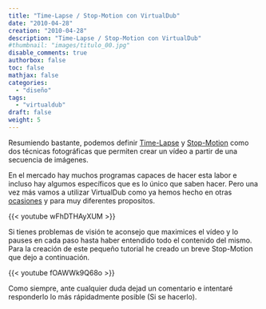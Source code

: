 ```yaml
---
title: "Time-Lapse / Stop-Motion con VirtualDub"
date: "2010-04-28"
creation: "2010-04-28"
description: "Time-Lapse / Stop-Motion con VirtualDub"
#thumbnail: "images/titulo_00.jpg"
disable_comments: true
authorbox: false
toc: false
mathjax: false
categories:
  - "diseño"
tags:
  - "virtualdub"
draft: false
weight: 5
---
```

Resumiendo bastante, podemos definir [Time-Lapse][11] y [Stop-Motion][12] como dos técnicas fotográficas que permiten crear un vídeo a partir de una secuencia de imágenes.

En el mercado hay muchos programas capaces de hacer esta labor e incluso hay algumos específicos que es lo único que saben hacer. Pero una vez más vamos a utilizar VirtualDub como ya hemos hecho en otras [ocasiones][13] y para muy diferentes propositos.

{{< youtube wFhDTHAyXUM >}}

Si tienes problemas de visión te aconsejo que maximices el vídeo y lo pauses en cada paso hasta haber entendido todo el contenido del mismo. Para la creación de este pequeño tutorial he creado un breve Stop-Motion que dejo a continuación.

{{< youtube fOAWWk9Q68o >}}

Como siempre, ante cualquier duda dejad un comentario e intentaré responderlo lo más rápidadmente posible (Si se hacerlo).

 [11]: http://es.wikipedia.org/wiki/Time_lapse
 [12]: http://es.wikipedia.org/wiki/Stop_motion
 [13]: https://sherblog.pro/tags/virtualdub/